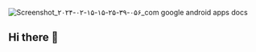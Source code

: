 ![Screenshot_۲۰۲۴-۰۲-۱۵-۱۵-۲۵-۳۹-۰۵۶_com google android apps docs](https://github.com/Ubsswissbankubs/.github/assets/118027563/f1cd9e24-8128-4396-8e50-c2266e8cf87c)
## Hi there 👋

<!--

**Here are some ideas to get you started:**

🙋‍♀️ A short introduction - what is your organization all about?
🌈 Contribution guidelines - how can the community get involved?
👩‍💻 Useful resources - where can the community find your docs? Is there anything else the community should know?
🍿 Fun facts - what does your team eat for breakfast?
🧙 Remember, you can do mighty things with the power of [Markdown](https://docs.github.com/github/writing-on-github/getting-started-with-writing-and-formatting-on-github/basic-writing-and-formatting-syntax)
-->
